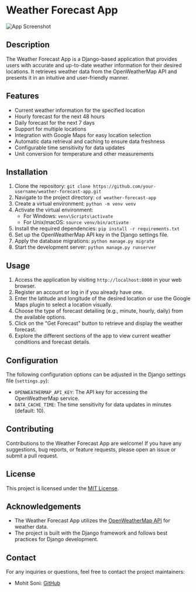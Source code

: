 # Weather Forecast App

![App Screenshot](path/to/screenshot.png)

## Description
The Weather Forecast App is a Django-based application that provides users with accurate and up-to-date weather information for their desired locations. It retrieves weather data from the OpenWeatherMap API and presents it in an intuitive and user-friendly manner.

## Features
- Current weather information for the specified location
- Hourly forecast for the next 48 hours
- Daily forecast for the next 7 days
- Support for multiple locations
- Integration with Google Maps for easy location selection
- Automatic data retrieval and caching to ensure data freshness
- Configurable time sensitivity for data updates
- Unit conversion for temperature and other measurements

## Installation
1. Clone the repository: `git clone https://github.com/your-username/weather-forecast-app.git`
2. Navigate to the project directory: `cd weather-forecast-app`
3. Create a virtual environment: `python -m venv venv`
4. Activate the virtual environment:
   - For Windows: `venv\Scripts\activate`
   - For Unix/macOS: `source venv/bin/activate`
5. Install the required dependencies: `pip install -r requirements.txt`
6. Set up the OpenWeatherMap API key in the Django settings file.
7. Apply the database migrations: `python manage.py migrate`
8. Start the development server: `python manage.py runserver`

## Usage
1. Access the application by visiting `http://localhost:8000` in your web browser.
2. Register an account or log in if you already have one.
3. Enter the latitude and longitude of the desired location or use the Google Maps plugin to select a location visually.
4. Choose the type of forecast detailing (e.g., minute, hourly, daily) from the available options.
5. Click on the "Get Forecast" button to retrieve and display the weather forecast.
6. Explore the different sections of the app to view current weather conditions and forecast details.

## Configuration
The following configuration options can be adjusted in the Django settings file (`settings.py`):
- `OPENWEATHERMAP_API_KEY`: The API key for accessing the OpenWeatherMap service.
- `DATA_CACHE_TIME`: The time sensitivity for data updates in minutes (default: 10).

## Contributing
Contributions to the Weather Forecast App are welcome! If you have any suggestions, bug reports, or feature requests, please open an issue or submit a pull request.

## License
This project is licensed under the [MIT License](LICENSE).

## Acknowledgements
- The Weather Forecast App utilizes the [OpenWeatherMap API](https://openweathermap.org/api/one-call-api) for weather data.
- The project is built with the Django framework and follows best practices for Django development.

## Contact
For any inquiries or questions, feel free to contact the project maintainers:
- Mohit Soni: [GitHub](https://github.com/Mohitson112)
